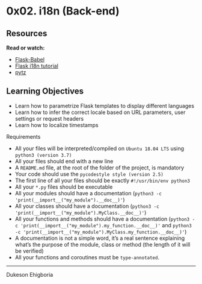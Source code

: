 # 0x02. i18n (Back-end)

## Resources

**Read or watch:**

- <a href="" target="_blank">Flask-Babel</a>
- <a href="" target="_blank">Flask i18n tutorial</a>
- <a href="" target="_blank">pytz</a>

## Learning Objectives

- Learn how to parametrize Flask templates to display different languages
- Learn how to infer the correct locale based on URL parameters, user settings or request headers
- Learn how to localize timestamps

Requirements

- All your files will be interpreted/compiled on `Ubuntu 18.04 LTS` using `python3 (version 3.7)`
- All your files should end with a new line
- A `README.md` file, at the root of the folder of the project, is mandatory
- Your code should use the `pycodestyle style (version 2.5)`
- The first line of all your files should be exactly `#!/usr/bin/env python3`
- All your `*.py` files should be executable
- All your modules should have a documentation (`python3 -c 'print(__import__("my_module").__doc__)'`)
- All your classes should have a documentation (`python3 -c 'print(__import__("my_module").MyClass.__doc__)'`)
- All your functions and methods should have a documentation (`python3 -c 'print(__import__("my_module").my_function.__doc__)'` and `python3 -c 'print(__import__("my_module").MyClass.my_function.__doc__)'`)
- A documentation is not a simple word, it’s a real sentence explaining what’s the purpose of the module, class or method (the length of it will be verified)
- All your functions and coroutines must be `type-annotated`.

---

Dukeson Ehigboria
